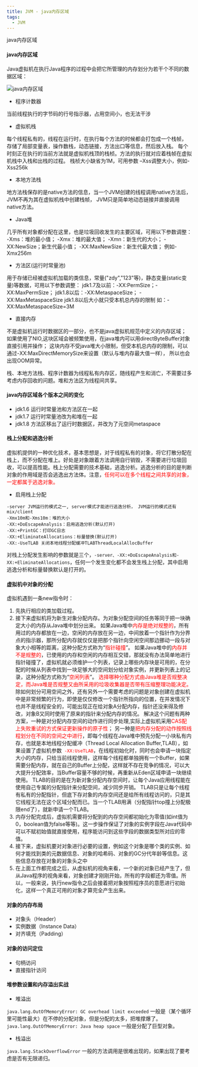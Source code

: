 ```yaml
---
title: JVM - java内存区域
tags:
  - JVM
---
```


java内存区域

#### java内存区域

Java虚拟机在执行Java程序的过程中会把它所管理的内存划分为若干个不同的数据区域： 

![java内存区域](http://image.tupelo.top/jvm%E5%86%85%E5%AD%98%E5%8C%BA%E5%9F%9F.png?imageMogr2/auto-orient/thumbnail/700x700)

<!-- more -->

- 程序计数器

当前线程执行的字节码的行号指示器，占用空间小，也无法干涉

- 虚拟机栈

每个线程私有的，线程在运行时，在执行每个方法的时候都会打包成一个栈帧，
存储了局部变量表，操作数栈，动态链接，方法出口等信息，然后放入栈。
每个时刻正在执行的当前方法就是虚拟机栈顶的栈桢。方法的执行就对应着栈帧在虚拟机栈中入栈和出栈的过程。
栈桢大小缺省为1M，可用参数 –Xss调整大小，例如-Xss256k

- 本地方法栈

地方法栈保存的是native方法的信息，当一个JVM创建的线程调用native方法后，JVM不再为其在虚拟机栈中创建栈帧，
JVM只是简单地动态链接并直接调用native方法。

- Java堆

几乎所有对象都分配在这里，也是垃圾回收发生的主要区域，可用以下参数调整：
-Xms：堆的最小值；
-Xmx：堆的最大值；
-Xmn：新生代的大小；
-XX:NewSize；新生代最小值；
-XX:MaxNewSize：新生代最大值；
例如- Xmx256m



- 方法区(运行时常量池)

用于存储已经被虚拟机加载的类信息，常量("zdy","123"等)，静态变量(static变量)等数据，可用以下参数调整：
jdk1.7及以前：-XX:PermSize；-XX:MaxPermSize；
jdk1.8以后：-XX:MetaspaceSize； -XX:MaxMetaspaceSize
jdk1.8以后大小就只受本机总内存的限制
如：-XX:MaxMetaspaceSize=3M


- 直接内存

不是虚拟机运行时数据区的一部分，也不是java虚拟机规范中定义的内存区域；
如果使用了NIO,这块区域会被频繁使用，在java堆内可以用directByteBuffer对象直接引用并操作；
这块内存不受java堆大小限制，但受本机总内存的限制，可以通过-XX:MaxDirectMemorySize来设置（默认与堆内存最大值一样），
所以也会出现OOM异常。


栈、本地方法栈、程序计数器为线程私有内存区，随线程产生和消亡，不需要过多考虑内存回收的问题。堆和方法区为线程间共享。

#### java内存区域各个版本之间的变化

- jdk1.6 运行时常量池和方法区在一起
- jdk1.7 运行时常量池改为和堆在一起
- jdk1.8 方法区移出了运行时数据区，并改为了元空间metaspace

#### 栈上分配和逃逸分析

虚拟机提供的一种优化技术，基本思想是，对于线程私有的对象，将它打散分配在栈上，而不分配在堆上。好处是对象跟着方法调用自行销毁，不需要进行垃圾回收，可以提高性能。栈上分配需要的技术基础，逃逸分析。逃逸分析的目的是判断对象的作用域是否会逃逸出方法体。注意，<font color="red">任何可以在多个线程之间共享的对象，一定都属于逃逸对象。</font>

- 启用栈上分配

```
-server JVM运行的模式之一, server模式才能进行逃逸分析， JVM运行的模式还有mix/client
-Xmx10m和-Xms10m：堆的大小
-XX:+DoEscapeAnalysis：启用逃逸分析(默认打开)
-XX:+PrintGC：打印GC日志
-XX:+EliminateAllocations：标量替换(默认打开)
-XX:-UseTLAB 关闭本地线程分配缓冲TLABThreadLocalAllocBuffer
```

对栈上分配发生影响的参数就是三个，```-server、-XX:+DoEscapeAnalysis和-XX:+EliminateAllocations```，任何一个发生变化都不会发生栈上分配，其中启用逃逸分析和标量替换默认是打开的。

#### 虚拟机中对象的分配

虚拟机遇到一条new指令时：      

1. 先执行相应的类加载过程。
2. 接下来虚拟机将为新生对象分配内存。为对象分配空间的任务等同于把一块确定大小的内存从Java堆中划分出来。
如果Java堆中<font color="red">内存是绝对规整的</font>，所有用过的内存都放在一边，空闲的内存放在另一边，中间放着一个指针作为分界点的指示器，那所分配内存就仅仅是把那个指针向空闲空间那边挪动一段与对象大小相等的距离，这种分配方式称为“<font color="red">指针碰撞</font>”。
如果Java堆中的<font color="red">内存并不是规整的</font>，已使用的内存和空闲的内存相互交错，那就没有办法简单地进行指针碰撞了，虚拟机就必须维护一个列表，记录上哪些内存块是可用的，在分配的时候从列表中找到一块足够大的空间划分给对象实例，并更新列表上的记录，这种分配方式称为“<font color="red">空闲列表</font>”。
<font color="red">选择哪种分配方式由Java堆是否规整决定，而Java堆是否规整又由所采用的垃圾收集器是否带有压缩整理功能决定。</font>
除如何划分可用空间之外，还有另外一个需要考虑的问题是对象创建在虚拟机中是非常频繁的行为，即使是仅仅修改一个指针所指向的位置，在并发情况下也并不是线程安全的，可能出现正在给对象A分配内存，指针还没来得及修改，对象B又同时使用了原来的指针来分配内存的情况。
解决这个问题有两种方案，一种是对分配内存空间的动作进行同步处理,实际上虚拟机采用<font color="red">CAS配上失败重试的方式保证更新操作的原子性</font>；
另一种是<font color="red">把内存分配的动作按照线程划分在不同的空间之中进行</font>，即每个线程在Java堆中预先分配一小块私有内存，也就是本地线程分配缓冲（Thread Local Allocation Buffer,TLAB），如果设置了虚拟机参数<font color="red">``` -XX:UseTLAB```</font>，在线程初始化时，同时也会申请一块指定大小的内存，只给当前线程使用，这样每个线程都单独拥有一个Buffer，如果需要分配内存，就在自己的Buffer上分配，这样就不存在竞争的情况，可以大大提升分配效率，当Buffer容量不够的时候，再重新从Eden区域申请一块继续使用。
TLAB的目的是在为新对象分配内存空间时，让每个Java应用线程能在使用自己专属的分配指针来分配空间，减少同步开销。
TLAB只是让每个线程有私有的分配指针，但底下存对象的内存空间还是给所有线程访问的，只是其它线程无法在这个区域分配而已。当一个TLAB用满（分配指针top撞上分配极限end了），就新申请一个TLAB。
3. 内存分配完成后，虚拟机需要将分配到的内存空间都初始化为零值(如int值为0，boolean值为false等等)。这一步操作保证了对象的实例字段在Java代码中可以不赋初始值就直接使用，程序能访问到这些字段的数据类型所对应的零值。
4. 接下来，虚拟机要对对象进行必要的设置，例如这个对象是哪个类的实例、如何才能找到类的元数据信息、对象的哈希码、对象的GC分代年龄等信息。这些信息存放在对象的对象头之中
5. 在上面工作都完成之后，从虚拟机的视角来看，一个新的对象已经产生了，但从Java程序的视角来看，对象创建才刚刚开始，所有的字段都还为零值。所以，一般来说，执行new指令之后会接着把对象按照程序员的意愿进行初始化，这样一个真正可用的对象才算完全产生出来。


#### 对象的内存布局

- 对象头（Header）
- 实例数据（Instance Data）
- 对齐填充（Padding）

#### 对象的访问定位

- 句柄访问
- 直接指针访问

#### 堆参数设置和内存溢出实战

- 堆溢出

```java.lang.OutOfMemoryError: GC overhead limit exceeded``` 一般是（某个循环里可能性最大）在不停的分配对象，但是分配的太多，把堆撑爆了。     
```java.lang.OutOfMemoryError: Java heap space``` 一般是分配了巨型对象。     

- 栈溢出

```java.lang.StackOverflowError``` 一般的方法调用是很难出现的，如果出现了要考虑是否有无限递归。
